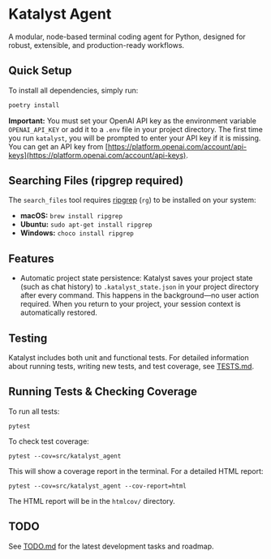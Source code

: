 # Katalyst Agent

A modular, node-based terminal coding agent for Python, designed for robust, extensible, and production-ready workflows.

## Quick Setup

To install all dependencies, simply run:

```bash
poetry install
```

**Important:**
You must set your OpenAI API key as the environment variable `OPENAI_API_KEY` or add it to a `.env` file in your project directory. The first time you run `katalyst`, you will be prompted to enter your API key if it is missing. You can get an API key from [https://platform.openai.com/account/api-keys](https://platform.openai.com/account/api-keys).

## Searching Files (ripgrep required)

The `search_files` tool requires [ripgrep](https://github.com/BurntSushi/ripgrep) (`rg`) to be installed on your system:
- **macOS:**   `brew install ripgrep`
- **Ubuntu:**  `sudo apt-get install ripgrep`
- **Windows:** `choco install ripgrep`

## Features

- Automatic project state persistence: Katalyst saves your project state (such as chat history) to `.katalyst_state.json` in your project directory after every command. This happens in the background—no user action required. When you return to your project, your session context is automatically restored.

## Testing

Katalyst includes both unit and functional tests. For detailed information about running tests, writing new tests, and test coverage, see [TESTS.md](TESTS.md).

## Running Tests & Checking Coverage

To run all tests:

```
pytest
```

To check test coverage:

```
pytest --cov=src/katalyst_agent
```

This will show a coverage report in the terminal. For a detailed HTML report:

```
pytest --cov=src/katalyst_agent --cov-report=html
```

The HTML report will be in the `htmlcov/` directory.

## TODO

See [TODO.md](./TODO.md) for the latest development tasks and roadmap.


